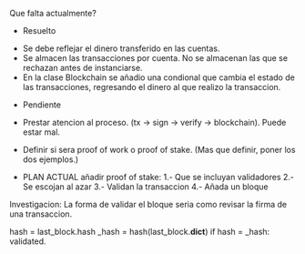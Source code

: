 Que falta actualmente?
* Resuelto
- Se debe reflejar el dinero transferido en las cuentas. 
- Se almacen las transacciones por cuenta. No se almacenan las que se rechazan antes de
  instanciarse. 
- En la clase Blockchain se añadio una condional que cambia el estado de las transacciones, regresando el dinero al que realizo la transaccion.

* Pendiente
- Prestar atencion al proceso. (tx -> sign -> verify -> blockchain). Puede estar mal.


- Definir si sera proof of work o proof of stake. (Mas que definir, poner los dos ejemplos.)

- PLAN ACTUAL
añadir proof of stake:
1.- Que se incluyan validadores
2.- Se escojan al azar
3.- Validan la transaccion
4.- Añada un bloque

Investigacion: La forma de validar el bloque seria como revisar la firma de una transaccion.

hash = last_block.hash
_hash = hash(last_block.__dict__)
if hash = _hash:
    validated.